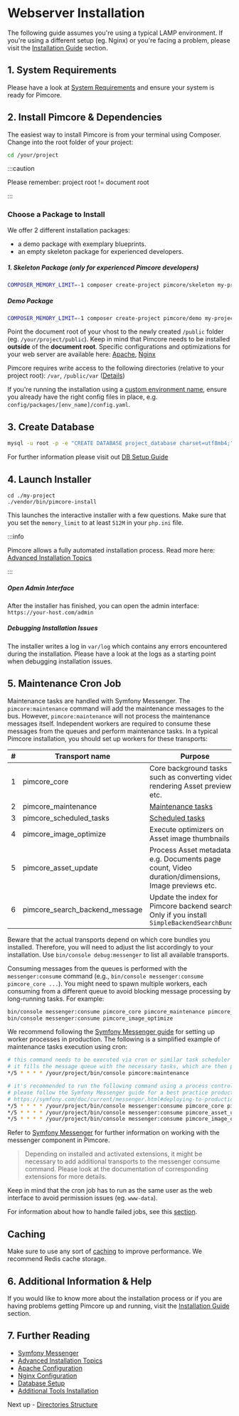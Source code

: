 # Webserver Installation

The following guide assumes you're using a typical LAMP environment. If you're using a different setup (eg. Nginx) or you're facing a problem, please visit the [Installation Guide](../../23_Installation_and_Upgrade/README.md) section.

## 1. System Requirements

Please have a look at [System Requirements](../../23_Installation_and_Upgrade/01_System_Requirements.md) and ensure your system is ready for Pimcore.

## 2. Install Pimcore & Dependencies

The easiest way to install Pimcore is from your terminal using Composer.
Change into the root folder of your project:
  
```bash
cd /your/project
```

:::caution

Please remember: project root != document root

:::

### Choose a Package to Install
We offer 2 different installation packages: 
* a demo package with exemplary blueprints.
* an empty skeleton package for experienced developers.

##### 1. Skeleton Package (only for experienced Pimcore developers)
```bash
COMPOSER_MEMORY_LIMIT=-1 composer create-project pimcore/skeleton my-project
```

##### Demo Package
```bash
COMPOSER_MEMORY_LIMIT=-1 composer create-project pimcore/demo my-project
```

Point the document root of your vhost to the newly created `/public` folder (eg. `/your/project/public`).
Keep in mind that Pimcore needs to be installed **outside** of the **document root**.
Specific configurations and optimizations for your web server are available here:
[Apache](../../23_Installation_and_Upgrade/03_System_Setup_and_Hosting/01_Apache_Configuration.md),
[Nginx](../../23_Installation_and_Upgrade/03_System_Setup_and_Hosting/02_Nginx_Configuration.md)

Pimcore requires write access to the following directories (relative to your project root): `/var`, `/public/var` ([Details](../../23_Installation_and_Upgrade/03_System_Setup_and_Hosting/03_File_Permissions.md))

If you're running the installation using a [custom environment name](../../21_Deployment/03_Configuration_Environments.md), ensure you already have the right config files in place, e.g. `config/packages/[env_name]/config.yaml`. 

## 3. Create Database

```bash
mysql -u root -p -e "CREATE DATABASE project_database charset=utf8mb4;"
```

For further information please visit out [DB Setup Guide](../../23_Installation_and_Upgrade/03_System_Setup_and_Hosting/05_DB_Setup.md)

## 4. Launch Installer

```
cd ./my-project
./vendor/bin/pimcore-install
```

This launches the interactive installer with a few questions. Make sure that you set the `memory_limit` to at least `512M` in your `php.ini` file.   

:::info

 Pimcore allows a fully automated installation process. Read more here: [Advanced Installation Topics](../02_Advanced_Installation_Topics/README.md)

:::

##### Open Admin Interface
After the installer has finished, you can open the admin interface: `https://your-host.com/admin`

##### Debugging Installation Issues

The installer writes a log in `var/log` which contains any errors encountered during the installation. Please have a look at the logs as a starting point when debugging installation issues.


## 5. Maintenance Cron Job

Maintenance tasks are handled with Symfony Messenger. The `pimcore:maintenance` command will add the maintenance
messages to the bus. However, `pimcore:maintenance` will not process the maintenance messages itself.
Independent workers are required to consume these messages from the queues and perform maintenance tasks.
In a typical Pimcore installation, you should set up workers for these transports:

| # | Transport name                 | Purpose                                                                                       |
|---|--------------------------------|-----------------------------------------------------------------------------------------------|
| 1 | pimcore_core                   | Core background tasks such as converting videos, rendering Asset previews, etc.               |
| 2 | pimcore_maintenance            | [Maintenance tasks](../../20_Extending_Pimcore/16_Maintenance_Tasks.md)                       |
| 3 | pimcore_scheduled_tasks        | [Scheduled tasks](../../18_Tools_and_Features/03_Scheduling.md)                               |
| 4 | pimcore_image_optimize         | Execute optimizers on Asset image thumbnails                                                     |
| 5 | pimcore_asset_update           | Process Asset metadata e.g. Documents page count, Video duration/dimensions, Image previews etc. |
| 6 | pimcore_search_backend_message | Update the index for Pimcore backend search. Only if you install `SimpleBackendSearchBundle` |

Beware that the actual transports depend on which core bundles you installed. Therefore, you will need to adjust the list accordingly to your installation.
Use `bin/console debug:messenger` to list all available transports.

Consuming messages from the queues is performed with the `messenger:consume` command (e.g., `bin/console messenger:consume pimcore_core ...`).
You might need to spawn multiple workers, each consuming from a different queue to avoid blocking message processing by long-running tasks.
For example:

```bash
bin/console messenger:consume pimcore_core pimcore_maintenance pimcore_scheduled_tasks pimcore_search_backend_message pimcore_asset_update
bin/console messenger:consume pimcore_image_optimize
```

We recommend following the [Symfony Messenger guide](https://symfony.com/doc/current/messenger.html#deploying-to-production) for setting up
worker processes in production. The following is a simplified example of maintenance tasks execution using cron:

```bash
# this command needs to be executed via cron or similar task scheduler
# it fills the message queue with the necessary tasks, which are then processed by messenger:consume
*/5 * * * * /your/project/bin/console pimcore:maintenance

# it's recommended to run the following command using a process control system like Supervisor
# please follow the Symfony Messenger guide for a best practice production setup: 
# https://symfony.com/doc/current/messenger.html#deploying-to-production
*/5 * * * * /your/project/bin/console messenger:consume pimcore_core pimcore_maintenance pimcore_scheduled_tasks pimcore_search_backend_message --time-limit=300
*/5 * * * * /your/project/bin/console messenger:consume pimcore_asset_update --time-limit=300
*/5 * * * * /your/project/bin/console messenger:consume pimcore_image_optimize --time-limit=300
```

Refer to [Symfony Messenger](../02_Advanced_Installation_Topics/01_Symfony_Messenger.md) for further information on working
with the messenger component in Pimcore.

> Depending on installed and activated extensions, it might be necessary to add additional transports to the messenger consume command. Please look at the documentation of corresponding extensions for more details. 

Keep in mind that the cron job has to run as the same user as the web interface to avoid permission issues (eg. `www-data`).

For information about how to handle failed jobs, see this [section](../02_Advanced_Installation_Topics/01_Symfony_Messenger.md).

## Caching
Make sure to use any sort of [caching](https://pimcore.com/docs/platform/Pimcore/Development_Tools_and_Details/Cache/) to improve performance. We recommend Redis cache storage.

## 6. Additional Information & Help

If you would like to know more about the installation process or if you are having problems getting Pimcore up and running, visit the [Installation Guide](../../23_Installation_and_Upgrade/README.md) section.

## 7. Further Reading

- [Symfony Messenger](../02_Advanced_Installation_Topics/01_Symfony_Messenger.md)
- [Advanced Installation Topics](../02_Advanced_Installation_Topics/README.md)
- [Apache Configuration](../../23_Installation_and_Upgrade/03_System_Setup_and_Hosting/01_Apache_Configuration.md)
- [Nginx Configuration](../../23_Installation_and_Upgrade/03_System_Setup_and_Hosting/02_Nginx_Configuration.md)
- [Database Setup](../../23_Installation_and_Upgrade/03_System_Setup_and_Hosting/05_DB_Setup.md)
- [Additional Tools Installation](../../23_Installation_and_Upgrade/03_System_Setup_and_Hosting/06_Additional_Tools_Installation.md)

Next up - [Directories Structure](../03_Directory_Structure.md)
